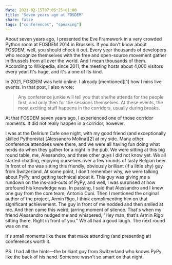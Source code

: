 ```yaml
---
date: 2021-02-15T07:05:25+01:00
title: "Seven years ago at FOSDEM"
share: false
tags: ["conferences", "speaking"]
---
```

About seven years ago, I presented the Eve Framework in a very crowded Python
room at FOSDEM 2014 in Brussels. If you don't know about FOSDEM, well, you
should check it out. Every year thousands of developers who recognize
themselves with the free and open-source movement gather in Brussels from all
over the world. And I mean thousands of them. According to Wikipedia, since
2011, the meeting hosts about 4,000 visitors every year. It's huge, and it's
a one of its kind. 

In 2021, FOSDEM was held online. I already [mentioned][1] how I miss live events. In
that post, I also wrote:

> Any conference junkie will tell you that she/he attends for the people first,
> and only then for the sessions themselves. At these events, the most exciting
> stuff happens in the corridors, usually during breaks.

At that FOSDEM seven years ago, I experienced one of those corridor moments. It
did not really happen in a corridor, however. 

I was at the Delirium Cafe one night, with my good friend (and exceptionally
skilled Pythonista) [Alessandro Molina][2] at my side. Many other conference
attendees were there, and we were all having fun doing what nerds do when they
gather for a night in the pub. We were sitting at this big round table, me,
Alessandro, and three other guys I did not know yet. We all started chatting,
enjoying ourselves over a few rounds of tasty Belgian beer. In front of me was
sitting this friendly, obviously brilliant (if a little shy) guy from
Switzerland. At some point, I don't remember why, we were talking about PyPy,
and getting technical about it. This guy was giving me a rundown on the
ins-and-outs of PyPy, and well, I was surprised at how profound his knowledge
was. In passing, I said that Alessandro and I knew one guy from the core team,
Antonio Cuni. Then I mentioned the original author of the project, Armin Rigo,
I think complimenting him on that significant achievement. The guy in front of
me nodded and then smiled at me. And then came this weird, jarring moment of
silence. That's when my friend Alessandro nudged me and whispered, "Hey man,
that's Armin Rigo sitting there. Right in front of you." We all had a good
laugh. The next round was on me. 

It's small moments like these that make attending (and presenting at)
conferences worth it.

PS. I had all the hints—the brilliant guy from Switzerland who knows PyPy like
the back of his hand. Someone wasn't so smart on that night.


